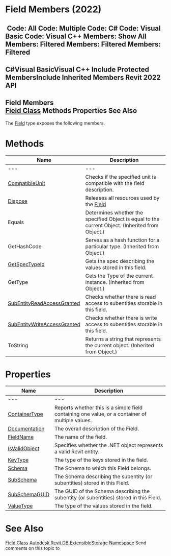 # Field Members (2022)

﻿
 Code: All Code: Multiple Code: C# Code: Visual Basic Code: Visual C++  Members: Show All Members: Filtered Members: Filtered Members: Filtered   
---  
C#Visual BasicVisual C++
Include Protected MembersInclude Inherited Members
Revit 2022 API  
---  
Field Members  
[Field Class](0aeabd09-5c61-0439-e4c7-e1d68d0e1a3b.md "Field Class") Methods Properties See Also  
---  
The [Field](0aeabd09-5c61-0439-e4c7-e1d68d0e1a3b.md "Field Class") type exposes the following members.
# Methods
| Name | Description |
| --- | --- |
| --- | --- | --- |
| [CompatibleUnit](e35028c0-a9e5-fb29-568e-c3b9663eecb5.md "CompatibleUnit Method") | Checks if the specified unit is compatible with the field description. |
| [Dispose](2d8c0933-ae95-2c73-5a80-6943e5ce92a2.md "Dispose Method") | Releases all resources used by the [Field](0aeabd09-5c61-0439-e4c7-e1d68d0e1a3b.md "Field Class") |
| Equals | Determines whether the specified Object is equal to the current Object. (Inherited from Object.) |
| GetHashCode | Serves as a hash function for a particular type.  (Inherited from Object.) |
| [GetSpecTypeId](cf09afe2-0bf6-0f90-52e5-5c305245538b.md "GetSpecTypeId Method") | Gets the spec describing the values stored in this field. |
| GetType | Gets the Type of the current instance. (Inherited from Object.) |
| [SubEntityReadAccessGranted](106283c6-a5ad-4a27-855f-cf310d632583.md "SubEntityReadAccessGranted Method") | Checks whether there is read access to subentities storable in this field. |
| [SubEntityWriteAccessGranted](b640b997-3fd9-e919-40e9-1a3604b68b98.md "SubEntityWriteAccessGranted Method") | Checks whether there is write access to subentities storable in this field. |
| ToString | Returns a string that represents the current object. (Inherited from Object.) |

# Properties
| Name | Description |
| --- | --- |
| --- | --- | --- |
| [ContainerType](deb14265-7245-94f3-dd1e-7a800ec19f53.md "ContainerType Property") | Reports whether this is a simple field containing one value, or a container of multiple values. |
| [Documentation](d395238f-798d-0d01-36dc-4a022f50e8a7.md "Documentation Property") | The overall description of the Field. |
| [FieldName](770477b9-db1c-627f-82cd-fb5ea4f7ebc3.md "FieldName Property") | The name of the field. |
| [IsValidObject](d25061ca-e0ac-bf79-d835-d1b570a501a6.md "IsValidObject Property") | Specifies whether the .NET object represents a valid Revit entity. |
| [KeyType](f91e5361-f863-973e-5195-b4f775d708ee.md "KeyType Property") | The type of the keys stored in the field. |
| [Schema](31fb75ad-8cac-c473-0037-c802868aa6d5.md "Schema Property") | The Schema to which this Field belongs. |
| [SubSchema](1e4023ee-1b03-9617-db92-8ee3f6258f82.md "SubSchema Property") | The Schema describing the subentity (or subentities) stored in this Field. |
| [SubSchemaGUID](67059117-db52-19c0-ba09-cc2860ddde2e.md "SubSchemaGUID Property") | The GUID of the Schema describing the subentity (or subentities) stored in this Field. |
| [ValueType](92146246-2bd5-4d84-98e7-ffda8b96b7a8.md "ValueType Property") | The type of the values stored in the field. |

# See Also
[Field Class](0aeabd09-5c61-0439-e4c7-e1d68d0e1a3b.md "Field Class")
[Autodesk.Revit.DB.ExtensibleStorage Namespace](79486a74-376c-9555-c873-45d5a750f051.md "Autodesk.Revit.DB.ExtensibleStorage Namespace")
Send comments on this topic to 